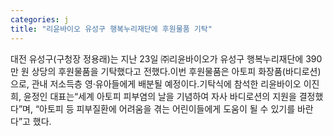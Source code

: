 ```yaml
---
categories: j
title: "리윤바이오 유성구 행복누리재단에 후원물품 기탁"
---
```

대전 유성구(구청장 정용래)는 지난 23일 ㈜리윤바이오가 유성구 행복누리재단에 390만 원 상당의 후원물품을 기탁했다고 전했다.이번 후원물품은 아토피 화장품(바디로션)으로, 관내 저소득층 영·유아들에게 배분될 예정이다.기탁식에 참석한 리윤바이오 이진희, 윤정인 대표는“세계 아토피 피부염의 날을 기념하여 자사 바디로션의 지원을 결정했다”며, “아토피 등 피부질환에 어려움을 겪는 어린이들에게 도움이 될 수 있기를 바란다”고 했다.